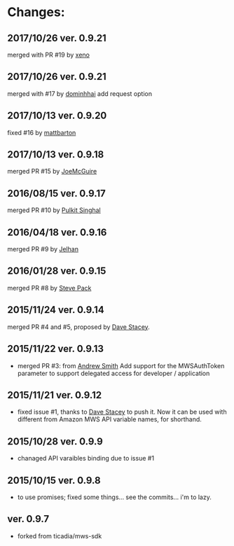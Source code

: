 Changes:
========

2017/10/26 ver. 0.9.21
----------------------
merged with PR #19 by [xeno](https://github.com/xeno)

2017/10/26 ver. 0.9.21
----------------------
merged with #17 by [dominhhai](https://github.com/dominhhai)
add request option

2017/10/13 ver. 0.9.20
----------------------
fixed #16 by [mattbarton](https://github.com/mattbarton)

2017/10/13 ver. 0.9.18
----------------------
merged PR #15 by [JoeMcGuire](https://github.com/JoeMcGuire)

2016/08/15 ver. 0.9.17
----------------------
merged PR #10 by [Pulkit Singhal](https://github.com/pulkitsinghal)

2016/04/18 ver. 0.9.16
----------------------
merged PR #9 by [Jelhan](https://github.com/jelhan)

2016/01/28 ver. 0.9.15
----------------------
merged PR #8 by [Steve Pack](https://github.com/stevenpack)

2015/11/24 ver. 0.9.14
----------------------
merged PR #4 and #5, proposed by [Dave Stacey](https://github.com/davestacey).

2015/11/22 ver. 0.9.13
----------------------
* merged PR #3:
from [Andrew Smith](https://github.com/emertechie)
Add support for the MWSAuthToken parameter to support delegated access for developer / application

2015/11/21 ver. 0.9.12
----------------------
* fixed issue #1, thanks to [Dave Stacey](https://github.com/davestacey) to push it.
Now it can be used with different from Amazon MWS API variable names, for shorthand.

2015/10/28 ver. 0.9.9
---------------------
* chanaged API varaibles binding due to issue #1

2015/10/15 ver. 0.9.8
---------------------
* to use promises;
fixed some things... see the commits... i'm to lazy.

ver. 0.9.7
----------
* forked from ticadia/mws-sdk
